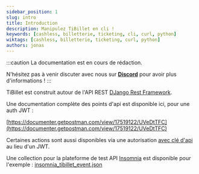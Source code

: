 ```yaml
---
sidebar_position: 1
slug: intro
title: Introduction
description: Manipulez TiBillet en cli !
keywords: [cashless, billetterie, ticketing, cli, curl, python]
wiktags: [cashless, billetterie, ticketing, curl, python]
authors: jonas
---
```


:::caution
La documentation est en cours de rédaction.

N'hésitez pas à venir discuter avec nous sur **[Discord](https://discord.gg/7FJvtYx)** pour avoir plus d'informations !
:::

TiBillet est construit autour de l'API REST [DJango Rest Framework](https://www.django-rest-framework.org/).

Une documentation complète des points d'api est disponible ici, pour une auth JWT :

[https://documenter.getpostman.com/view/17519122/UVeDtTFC](https://documenter.getpostman.com/view/17519122/UVeDtTFC)

Certaines actions sont aussi disponibles via une autorisation [avec clé d'api](/docs/api/apikey) au lieu d'un JWT.

Une collection pour la plateforme de test API [Insomnia](https://insomnia.rest/) est disponible pour l'exemple : 
[insomnia_tibillet_event.json](/insomnia/Insomnia_tibillet_event.json)